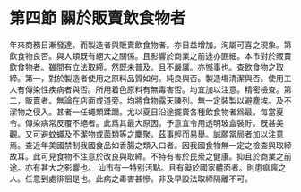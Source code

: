 # 第四節    關於販賣飲食物者

年來商務日漸發達。而製造者與販賣飲食物者。亦日益增加。洵屬可喜之現象。第飲食物良否。與人類既有絕大之關係。且影響於商業之前途亦匪細。本市對於販賣飲食物者。雖間有立法取締。然既未普及。且不嚴厲。亦憾事也。查飲食物之取締。第一，對於製造者使用之原料品質如何。純良與否。製造塲清潔與否。使用工人有傳染性疾病者與否。所用着色原料有無毒害否。均宜加以注意。精密檢查。第二，販賣者。無論在店面或道旁。均將食物露天陳列。無一定裝製以避塵埃。及不潔物之侵入。甚者一任蠅類蹂躪。尤以夏日沿途擺賣各種飲食物者爲最。每當夏令。傳染病常反覆不絕者。此爲其最大原因。予意宜令用透明玻盒裝貯。旣甚美觀。又可避蚊蠅及不潔物或菌類等之麇聚。茲事輕而易舉。誠願當局者加以注意焉。查近年美國禁制我國食品如香腸之類入口者。因我國食物無一定之檢查與取締故耳。此可見食物不注意於改良與取締。不特有害於民衆之健康。抑且於商業之前途。亦有甚大之影響也。
汕市有一特别汚點。且有礙於國家體面者。則患痲瘋之人。任意到處徘徊是也。此病之毒害甚慘。非及早設法取締隔離不可。